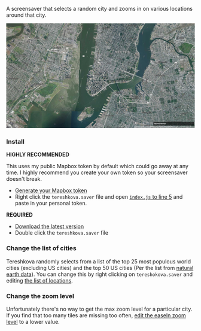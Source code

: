 A screensaver that selects a random city and zooms in on various locations around that city.

[![](tereshkova/preview.jpg)](http://i.imgur.com/D0B6leW.gifv)

### Install

**HIGHLY RECOMMENDED**

This uses my public Mapbox token by default which could go away at any time.  I highly recommend you create your own token so your screensaver doesn't break.
* [Generate your Mapbox token](https://www.mapbox.com/help/define-access-token/)
* Right click the `tereshkova.saver` file and open [`index.js` to line 5](https://github.com/Caged/tereshkova/blob/4ba5d60d6bc0307aebd35bcc9939a582da2bbc69/tereshkova/index.js#L5) and paste in your personal token.

**REQUIRED**

* [Download the latest version](https://github.com/Caged/tereshkova/releases)
* Double click the `tereshkova.saver` file

### Change the list of cities

Tereshkova randomly selects from a list of the top 25 most populous world cities (excluding US cities) and the top 50 US cities (Per the list from [natural earth data](http://www.naturalearthdata.com/downloads/10m-cultural-vectors/10m-populated-places/)).  You can change this by right clicking on `tereshokova.saver` and editing [the list of locations](https://github.com/Caged/tereshkova/blob/4ba5d60d6bc0307aebd35bcc9939a582da2bbc69/tereshkova/index.js#L7).

### Change the zoom level
Unfortunately there's no way to get the max zoom level for a particular city.  If you find that too many tiles are missing too often, [edit the easeIn zoom level](https://github.com/Caged/tereshkova/blob/4ba5d60d6bc0307aebd35bcc9939a582da2bbc69/tereshkova/index.js#L96) to a lower value.
